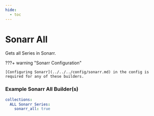 ```yaml
---
hide:
  - toc
---
```

# Sonarr All
    
Gets all Series in Sonarr.

???+ warning "Sonarr Configuration"

    [Configuring Sonarr](../../../config/sonarr.md) in the config is required for any of these builders.

### Example Sonarr All Builder(s)

```yaml
collections:
  ALL Sonarr Series:
    sonarr_all: true
```
